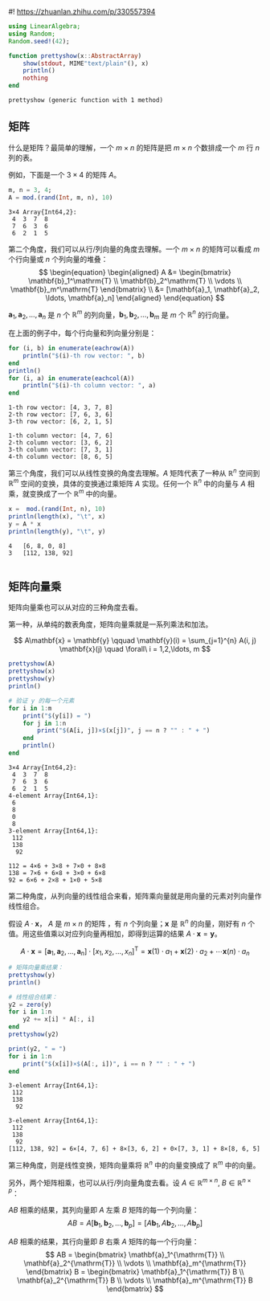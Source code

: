 #! https://zhuanlan.zhihu.com/p/330557394
```julia
using LinearAlgebra;
using Random;
Random.seed!(42);
```


```julia
function prettyshow(x::AbstractArray)
    show(stdout, MIME"text/plain"(), x)
    println()
    nothing
end
```




    prettyshow (generic function with 1 method)



## 矩阵

什么是矩阵？最简单的理解，一个 $m\times n$ 的矩阵是把 $m \times n$ 个数排成一个 $m$ 行 $n$ 列的表。

例如，下面是一个 $3 \times 4$ 的矩阵 $A$。


```julia
m, n = 3, 4;
A = mod.(rand(Int, m, n), 10)
```




    3×4 Array{Int64,2}:
     4  3  7  8
     7  6  3  6
     6  2  1  5



第二个角度，我们可以从行/列向量的角度去理解。一个 $m\times n$ 的矩阵可以看成 $m$ 个行向量或 $n$ 个列向量的堆叠：
$$
\begin{equation}
\begin{aligned}
A &= \begin{bmatrix} \mathbf{b}_1^\mathrm{T} \\ \mathbf{b}_2^\mathrm{T} \\ \vdots \\ \mathbf{b}_m^\mathrm{T} \end{bmatrix} \\
&= [\mathbf{a}_1, \mathbf{a}_2, \ldots, \mathbf{a}_n]
\end{aligned}
\end{equation}
$$

$\mathbf{a}_1, \mathbf{a}_2, \ldots, \mathbf{a}_n$ 是 $n$ 个 $\mathbb{R}^{m}$ 的列向量，$\mathbf{b}_1, \mathbf{b}_2, \ldots, \mathbf{b}_m$ 是 $m$ 个 $\mathbb{R}^{n}$ 的行向量。

在上面的例子中，每个行向量和列向量分别是：


```julia
for (i, b) in enumerate(eachrow(A))
    println("$(i)-th row vector: ", b)
end
println()
for (i, a) in enumerate(eachcol(A))
    println("$(i)-th column vector: ", a)
end
```

    1-th row vector: [4, 3, 7, 8]
    2-th row vector: [7, 6, 3, 6]
    3-th row vector: [6, 2, 1, 5]

    1-th column vector: [4, 7, 6]
    2-th column vector: [3, 6, 2]
    3-th column vector: [7, 3, 1]
    4-th column vector: [8, 6, 5]


第三个角度，我们可以从线性变换的角度去理解。$A$ 矩阵代表了一种从 $\mathbb{R}^{n}$ 空间到 $\mathbb{R}^{m}$ 空间的变换，具体的变换通过乘矩阵 $A$ 实现。任何一个 $\mathbb{R}^{n}$ 中的向量与 $A$ 相乘，就变换成了一个 $\mathbb{R}^{m}$ 中的向量。


```julia
x =  mod.(rand(Int, n), 10)
println(length(x), "\t", x)
y = A * x
println(length(y), "\t", y)
```

    4	[6, 8, 0, 8]
    3	[112, 138, 92]



```julia

```

## 矩阵向量乘

矩阵向量乘也可以从对应的三种角度去看。

第一种，从单纯的数表角度，矩阵向量乘就是一系列乘法和加法。

$$
A\mathbf{x} = \mathbf{y} \qquad \mathbf{y}(i) = \sum_{j=1}^{n} A(i, j) \mathbf{x}(j) \quad \forall\ i = 1,2,\ldots, m
$$


```julia
prettyshow(A)
prettyshow(x)
prettyshow(y)
println()

# 验证 y 的每一个元素
for i in 1:m
    print("$(y[i]) = ")
    for j in 1:n
        print("$(A[i, j])×$(x[j])", j == n ? "" : " + ")
    end
    println()
end
```

    3×4 Array{Int64,2}:
     4  3  7  8
     7  6  3  6
     6  2  1  5
    4-element Array{Int64,1}:
     6
     8
     0
     8
    3-element Array{Int64,1}:
     112
     138
      92

    112 = 4×6 + 3×8 + 7×0 + 8×8
    138 = 7×6 + 6×8 + 3×0 + 6×8
    92 = 6×6 + 2×8 + 1×0 + 5×8


第二种角度，从列向量的线性组合来看，矩阵乘向量就是用向量的元素对列向量作线性组合。

假设 $A\cdot \mathbf{x}$， $A$ 是 $m\times n$ 的矩阵 ，有 $n$ 个列向量；$\mathbf{x}$ 是 $\mathbb{R}^{n}$ 的向量，刚好有 $n$ 个值。用这些值乘以对应列向量再相加，即得到运算的结果 $A\cdot \mathbf{x} = \mathbf{y}$。

$$
    A\cdot \mathbf{x} = [\mathbf{a}_1, \mathbf{a}_2, \ldots, \mathbf{a}_n] \cdot [x_1, x_2, \ldots, x_n]^{\mathrm{T}} = \mathbf{x}(1) \cdot a_1 + \mathbf{x}(2) \cdot a_2 + \cdots \mathbf{x}(n) \cdot a_n
$$


```julia
# 矩阵向量乘结果：
prettyshow(y)
println()

# 线性组合结果：
y2 = zero(y)
for i in 1:n
    y2 += x[i] * A[:, i]
end
prettyshow(y2)

print(y2, " = ")
for i in 1:n
    print("$(x[i])×$(A[:, i])", i == n ? "" : " + ")
end
```

    3-element Array{Int64,1}:
     112
     138
      92

    3-element Array{Int64,1}:
     112
     138
      92
    [112, 138, 92] = 6×[4, 7, 6] + 8×[3, 6, 2] + 0×[7, 3, 1] + 8×[8, 6, 5]

第三种角度，则是线性变换，矩阵向量乘将 $\mathbb{R}^{n}$ 中的向量变换成了 $\mathbb{R}^{m}$ 中的向量。

另外，两个矩阵相乘，也可以从行/列向量角度去看。设 $A \in \mathbb{R}^{m\times n}$, $B \in \mathbb{R}^{n \times p}$：

$AB$ 相乘的结果，其列向量即 $A$ 左乘 $B$ 矩阵的每一个列向量：
$$
    AB = A [\mathbf{b}_1, \mathbf{b}_2, \ldots, \mathbf{b}_p] = [A \mathbf{b}_1, A \mathbf{b}_2, \ldots, A \mathbf{b}_p]
$$

$AB$ 相乘的结果，其行向量即 $B$ 右乘 $A$ 矩阵的每一个行向量：
$$
    AB = \begin{bmatrix} \mathbf{a}_1^{\mathrm{T}} \\ \mathbf{a}_2^{\mathrm{T}} \\ \vdots \\ \mathbf{a}_m^{\mathrm{T}} \end{bmatrix} B = \begin{bmatrix} \mathbf{a}_1^{\mathrm{T}} B \\ \mathbf{a}_2^{\mathrm{T}} B \\ \vdots \\ \mathbf{a}_m^{\mathrm{T}} B \end{bmatrix}
$$
